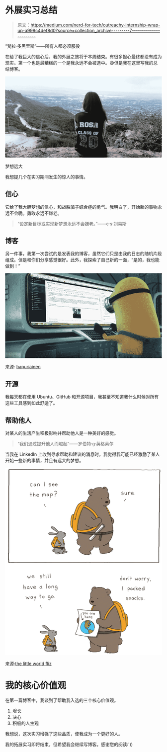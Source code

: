 # 外展实习总结

> 原文：<https://medium.com/nerd-for-tech/outreachy-internship-wrap-up-a998c4def8d0?source=collection_archive---------7----------------------->

“梵拉·多黑里斯”——所有人都必须服役

在给了我巨大的信心后，我的外展之旅将于本周结束。有很多担心最终都没有成为现实。第一个也是最糟糕的一个是我永远不会被选中。😅但是我在这里写我的总结博客。

![](img/f25c685d784465d377f868a924453881.png)

梦想远大

我想提几个在实习期间发生的惊人的事情。

## 信心

它给了我大胆梦想的信心，和战胜骗子综合症的勇气。我明白了，开始新的事物永远不会晚。勇敢永远不嫌老。

> “设定新目标或实现新梦想永远不会嫌老。”——c·s·刘易斯

## 博客

另一件事，我第一次尝试的是发表我的博客，虽然它们只是由我的日志的随机片段组成。但是和你们分享感觉很好。此外，我探索了自己新的一面，“是的，我也能做到！”

![](img/fe9d1001ba38b8a24e04fd5782cb69a3.png)

来源: [hapuriainen](https://hapuriainen.wordpress.com/2014/05/25/a-year-in-the-life-of-a-blog/)

## 开源

我每天都在使用 Ubuntu、GitHub 和开源项目，我甚至不知道我什么时候对所有这些工具感到如此舒适了。

## 帮助他人

对某人的生活产生积极影响并帮助他人是一种美好的感觉。

> “我们通过提升他人而崛起”——罗伯特·g·英格索尔

当我在 LinkedIn 上收到寻求帮助和建议的消息时，我觉得我可能已经激励了某人开始一些新的事情，并且有远大的梦想。

![](img/8a2fe23e0105379666d8d82c5b65707f.png)

来源:[the little world fliz](https://thelittleworldofliz.com/)

# 我的核心价值观

在第一篇博客中，我谈到了帮助我入选的三个核心价值观。

1.  增长
2.  决心
3.  积极的人生观

我想说，这次实习增强了这些品质，使我成为一个更好的人。

我的拓展实习即将结束，但希望我会继续写博客。感谢您的阅读:'))